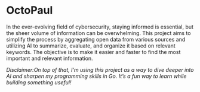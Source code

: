 # OctoPaul
In the ever-evolving field of cybersecurity, staying informed is essential, but the sheer volume of information can be overwhelming. This project aims to simplify the process by aggregating open data from various sources and utilizing AI to summarize, evaluate, and organize it based on relevant keywords. The objective is to make it easier and faster to find the most important and relevant information.

*Disclaimer:On top of that, I’m using this project as a way to dive deeper into AI and sharpen my programming skills in Go. It’s a fun way to learn while building something useful!*

